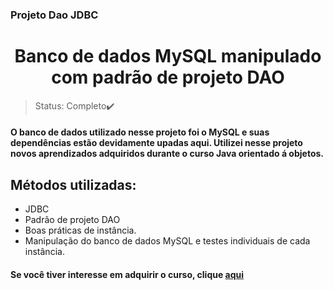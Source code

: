 ### Projeto Dao JDBC<h1 align="center">Banco de dados MySQL manipulado com padrão de projeto DAO</h1>

>Status: Completo✔️

#### O banco de dados utilizado nesse projeto foi o MySQL e suas dependências estão devidamente upadas aqui. Utilizei nesse projeto novos aprendizados adquiridos durante o curso Java orientado á objetos. 

## Métodos utilizadas:
- JDBC
- Padrão de projeto DAO
- Boas práticas de instância. 
- Manipulação do banco de dados MySQL e testes individuais de cada instância.

#### Se você tiver interesse em adquirir o curso, clique [aqui](https://www.udemy.com/course/java-curso-completo/)


